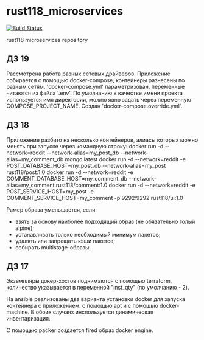 # rust118_microservices
[![Build Status](https://travis-ci.com/Otus-DevOps-2020-05/rust118_microservices.svg?branch=master)](https://travis-ci.com/Otus-DevOps-2020-05/rust118_microservices)

rust118 microservices repository

## ДЗ 19

Рассмотрена работа разных сетевых драйверов.
Приложение собирается с помощью docker-compose, контейнеры разнесены по разным сетям, 'docker-compose.yml' параметризован, переменные читаются из файла '.env'.
По умолчанию в качестве имени проекта используется имя директории, можно явно задать через переменную COMPOSE_PROJECT_NAME.
Создан 'docker-compose.override.yml'.

## ДЗ 18

Приложение разбито на несколько контейнеров, алиасы которых можно менять при запуске через командную строку:
    docker run -d --network=reddit --network-alias=my_post_db --network-alias=my_comment_db mongo:latest
    docker run -d --network=reddit -e POST_DATABASE_HOST=my_post_db --network-alias=my_post rust118/post:1.0
    docker run -d --network=reddit -e COMMENT_DATABASE_HOST=my_comment_db --network-alias=my_comment rust118/comment:1.0
    docker run -d --network=reddit -e POST_SERVICE_HOST=my_post -e COMMENT_SERVICE_HOST=my_comment -p 9292:9292 rust118/ui:1.0

Рамер образа уменьшается, если:
 - взять за основу наиболее подходящий образ (не обязательно голый alpine);
 - устанавливать только необходимый минимум пакетов;
 - удалять или запрещать кэши пакетов;
 - собирать multistage-образы.

## ДЗ 17

Экземпляры докер-хостов поднимаются с помощью terraform, количество указывается в переменной "inst_qty" (по умолчанию - 2).

На ansible реализованы два варианта установки docker для запуска контейнера с приложением: с помощью apt и с помощью docker-machine. В обоих случаях инспользуется динамическая инвентаризация.

С помощью packer создается fired образ docker engine.
